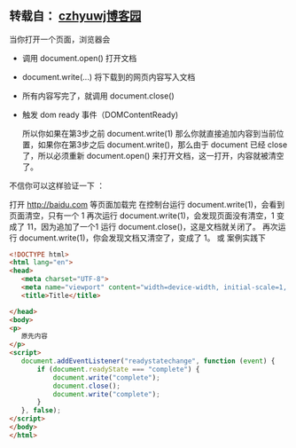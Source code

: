 #

## 转载自： [czhyuwj博客园](https://www.cnblogs.com/czhyuwj/p/5855646.html)

当你打开一个页面，浏览器会

* 调用 document.open() 打开文档
* document.write(...) 将下载到的网页内容写入文档
* 所有内容写完了，就调用 document.close()
* 触发 dom ready 事件（DOMContentReady)
  
  所以你如果在第3步之前 document.write(1) 那么你就直接追加内容到当前位置，如果你在第3步之后 document.write()，那么由于 document 已经 close 了，所以必须重新 document.open() 来打开文档，这一打开，内容就被清空了。

不信你可以这样验证一下 ：

打开 http://baidu.com 等页面加载完
在控制台运行 document.write(1)，会看到页面清空，只有一个 1
再次运行 document.write(1)，会发现页面没有清空，1 变成了 11，因为追加了一个1
运行 document.close()，这是文档就关闭了。
再次运行 document.write(1)，你会发现文档又清空了，变成了 1。
或  案例实践下

 ```html
<!DOCTYPE html>
<html lang="en">
<head>
    <meta charset="UTF-8">
    <meta name="viewport" content="width=device-width, initial-scale=1, maximum-scale=1, user-scalable=no">
    <title>Title</title>

</head>
<body>
<p>
    原先内容
</p>
<script>
    document.addEventListener("readystatechange", function (event) {
        if (document.readyState === "complete") {
            document.write("complete");
            document.close();
            document.write("complete");
        }
    }, false);
</script>
</body>
</html>
```
